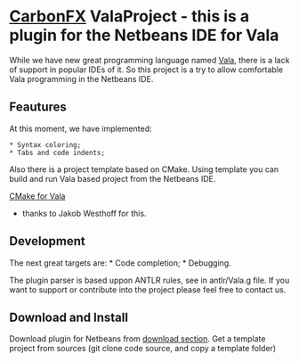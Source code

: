 [CarbonFX](http://carbonfx.org) ValaProject - this is a plugin for the Netbeans IDE for Vala
===============================================================================

While we have new great programming language named [Vala](http://live.gnome.org/Vala), 
there is a lack of support in popular IDEs of it.
So this project is a try to allow comfortable Vala programming in the Netbeans IDE.

Feautures
-------------------------------------------------------------------------------

At this moment, we have implemented:
	
	* Syntax coloring;
	* Tabs and code indents;
	
Also there is a project template based on CMake.
Using template you can build and run Vala based project from the Netbeans IDE.

[CMake for Vala](http://westhoffswelt.de/blog/0043_build_vala_projects_with_cmake_macros.html) 
- thanks to Jakob Westhoff for this.

Development
-------------------------------------------------------------------------------

The next great targets are:
	* Code completion;
	* Debugging.
	
The plugin parser is based uppon ANTLR rules, see in antlr/Vala.g file.
If you want to support or contribute into the project please feel free to contact us.

Download and Install
-------------------------------------------------------------------------------

Download plugin for Netbeans from [download section](vala-netbeans/downloads).
Get a template project from sources (git clone code source, and copy a template folder)
